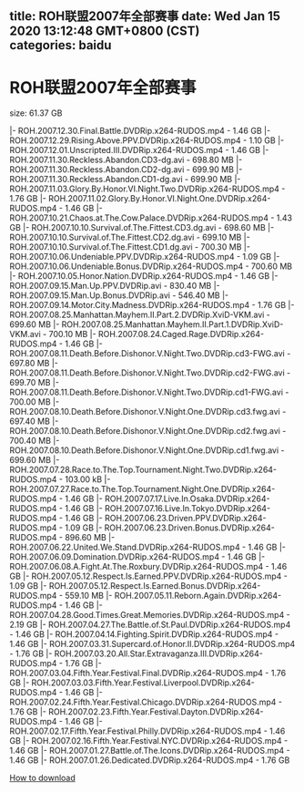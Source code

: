 
title: ROH联盟2007年全部赛事
date: Wed Jan 15 2020 13:12:48 GMT+0800 (CST)    
categories: baidu
---

# ROH联盟2007年全部赛事
size: 61.37 GB
 
 
|- ROH.2007.12.30.Final.Battle.DVDRip.x264-RUDOS.mp4 - 1.46 GB
|- ROH.2007.12.29.Rising.Above.PPV.DVDRip.x264-RUDOS.mp4 - 1.10 GB
|- ROH.2007.12.01.Unscripted.III.DVDRip.x264-RUDOS.mp4 - 1.46 GB
|- ROH.2007.11.30.Reckless.Abandon.CD3-dg.avi - 698.80 MB
|- ROH.2007.11.30.Reckless.Abandon.CD2-dg.avi - 699.90 MB
|- ROH.2007.11.30.Reckless.Abandon.CD1-dg.avi - 699.90 MB
|- ROH.2007.11.03.Glory.By.Honor.VI.Night.Two.DVDRip.x264-RUDOS.mp4 - 1.76 GB
|- ROH.2007.11.02.Glory.By.Honor.VI.Night.One.DVDRip.x264-RUDOS.mp4 - 1.46 GB
|- ROH.2007.10.21.Chaos.at.The.Cow.Palace.DVDRip.x264-RUDOS.mp4 - 1.43 GB
|- ROH.2007.10.10.Survival.of.The.Fittest.CD3.dg.avi - 698.60 MB
|- ROH.2007.10.10.Survival.of.The.Fittest.CD2.dg.avi - 699.10 MB
|- ROH.2007.10.10.Survival.of.The.Fittest.CD1.dg.avi - 700.30 MB
|- ROH.2007.10.06.Undeniable.PPV.DVDRip.x264-RUDOS.mp4 - 1.09 GB
|- ROH.2007.10.06.Undeniable.Bonus.DVDRip.x264-RUDOS.mp4 - 700.60 MB
|- ROH.2007.10.05.Honor.Nation.DVDRip.x264-RUDOS.mp4 - 1.46 GB
|- ROH.2007.09.15.Man.Up.PPV.DVDRip.avi - 830.40 MB
|- ROH.2007.09.15.Man.Up.Bonus.DVDRip.avi - 546.40 MB
|- ROH.2007.09.14.Motor.City.Madness.DVDRip.x264-RUDOS.mp4 - 1.76 GB
|- ROH.2007.08.25.Manhattan.Mayhem.II.Part.2.DVDRip.XviD-VKM.avi - 699.60 MB
|- ROH.2007.08.25.Manhattan.Mayhem.II.Part.1.DVDRip.XviD-VKM.avi - 700.10 MB
|- ROH.2007.08.24.Caged.Rage.DVDRip.x264-RUDOS.mp4 - 1.46 GB
|- ROH.2007.08.11.Death.Before.Dishonor.V.Night.Two.DVDRip.cd3-FWG.avi - 697.80 MB
|- ROH.2007.08.11.Death.Before.Dishonor.V.Night.Two.DVDRip.cd2-FWG.avi - 699.70 MB
|- ROH.2007.08.11.Death.Before.Dishonor.V.Night.Two.DVDRip.cd1-FWG.avi - 700.00 MB
|- ROH.2007.08.10.Death.Before.Dishonor.V.Night.One.DVDRip.cd3.fwg.avi - 697.40 MB
|- ROH.2007.08.10.Death.Before.Dishonor.V.Night.One.DVDRip.cd2.fwg.avi - 700.40 MB
|- ROH.2007.08.10.Death.Before.Dishonor.V.Night.One.DVDRip.cd1.fwg.avi - 699.60 MB
|- ROH.2007.07.28.Race.to.The.Top.Tournament.Night.Two.DVDRip.x264-RUDOS.mp4 - 103.00 kB
|- ROH.2007.07.27.Race.to.The.Top.Tournament.Night.One.DVDRip.x264-RUDOS.mp4 - 1.46 GB
|- ROH.2007.07.17.Live.In.Osaka.DVDRip.x264-RUDOS.mp4 - 1.46 GB
|- ROH.2007.07.16.Live.In.Tokyo.DVDRip.x264-RUDOS.mp4 - 1.46 GB
|- ROH.2007.06.23.Driven.PPV.DVDRip.x264-RUDOS.mp4 - 1.09 GB
|- ROH.2007.06.23.Driven.Bonus.DVDRip.x264-RUDOS.mp4 - 896.60 MB
|- ROH.2007.06.22.United.We.Stand.DVDRip.x264-RUDOS.mp4 - 1.46 GB
|- ROH.2007.06.09.Domination.DVDRip.x264-RUDOS.mp4 - 1.46 GB
|- ROH.2007.06.08.A.Fight.At.The.Roxbury.DVDRip.x264-RUDOS.mp4 - 1.46 GB
|- ROH.2007.05.12.Respect.Is.Earned.PPV.DVDRip.x264-RUDOS.mp4 - 1.09 GB
|- ROH.2007.05.12.Respect.Is.Earned.Bonus.DVDRip.x264-RUDOS.mp4 - 559.10 MB
|- ROH.2007.05.11.Reborn.Again.DVDRip.x264-RUDOS.mp4 - 1.46 GB
|- ROH.2007.04.28.Good.Times.Great.Memories.DVDRip.x264-RUDOS.mp4 - 2.19 GB
|- ROH.2007.04.27.The.Battle.of.St.Paul.DVDRip.x264-RUDOS.mp4 - 1.46 GB
|- ROH.2007.04.14.Fighting.Spirit.DVDRip.x264-RUDOS.mp4 - 1.46 GB
|- ROH.2007.03.31.Supercard.of.Honor.II.DVDRip.x264-RUDOS.mp4 - 1.76 GB
|- ROH.2007.03.20.All.Star.Extravaganza.III.DVDRip.x264-RUDOS.mp4 - 1.76 GB
|- ROH.2007.03.04.Fifth.Year.Festival.Final.DVDRip.x264-RUDOS.mp4 - 1.76 GB
|- ROH.2007.03.03.Fifth.Year.Festival.Liverpool.DVDRip.x264-RUDOS.mp4 - 1.46 GB
|- ROH.2007.02.24.Fifth.Year.Festival.Chicago.DVDRip.x264-RUDOS.mp4 - 1.76 GB
|- ROH.2007.02.23.Fifth.Year.Festival.Dayton.DVDRip.x264-RUDOS.mp4 - 1.46 GB
|- ROH.2007.02.17.Fifth.Year.Festival.Philly.DVDRip.x264-RUDOS.mp4 - 1.46 GB
|- ROH.2007.02.16.Fifth.Year.Festival.NYC.DVDRip.x264-RUDOS.mp4 - 1.46 GB
|- ROH.2007.01.27.Battle.of.The.Icons.DVDRip.x264-RUDOS.mp4 - 1.46 GB
|- ROH.2007.01.26.Dedicated.DVDRip.x264-RUDOS.mp4 - 1.76 GB

[How to download](https://bpcam.bemobtrk.com/go/2ceec3aa-1ca2-46d6-b9ff-aaa5c184517c?jno=208)